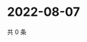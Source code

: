 # 2022-08-07

共 0 条

<!-- BEGIN WEIBO -->
<!-- 最后更新时间 Sun Aug 07 2022 14:19:44 GMT+0800 (China Standard Time) -->

<!-- END WEIBO -->
